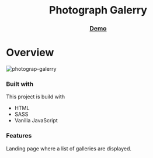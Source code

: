 <h1 align="center">Photograph Galerry</h1>

<div align="center">
  <h3>
    <a href="https://kati-photograf.netlify.app">
      Demo
    </a>
  </h3>
</div>

# Overview
![photograp-galerry](https://user-images.githubusercontent.com/60210310/154918405-7e07c274-15a2-4ae8-81bc-aeaf36855151.png)

### Built with
This project is build with

- HTML
- SASS
- Vanilla JavaScript

### Features
Landing page where a list of galleries are displayed.